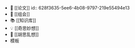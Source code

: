 - 📃 [[论文]]
  id:: 628f3635-5ee6-4b08-9797-219e55494e13
- 💾 [[组会]]
- 📚 [[知识库]]
- 💡 [[奇思妙想]]
- 🌟 [[胡思乱想]]
- 模板